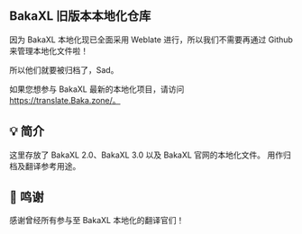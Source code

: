 ## BakaXL 旧版本本地化仓库

因为 BakaXL 本地化现已全面采用 Weblate 进行，所以我们不需要再通过 Github 来管理本地化文件啦！

所以他们就要被归档了，Sad。

如果您想参与 BakaXL 最新的本地化项目，请访问 https://translate.Baka.zone/。

## 💡 简介
这里存放了 BakaXL 2.0、BakaXL 3.0 以及 BakaXL 官网的本地化文件。
用作归档及翻译参考用途。

## 🙏 鸣谢
感谢曾经所有参与至 BakaXL 本地化的翻译官们！

